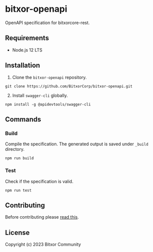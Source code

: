 # bitxor-openapi

OpenAPI specification for bitxorcore-rest.

## Requirements

* Node.js 12 LTS

## Installation

1. Clone the ``bitxor-openapi`` repository.

```
git clone https://github.com/BitxorCorp/bitxor-openapi.git
```

2. Install ``swagger-cli`` globally.

```
npm install -g @apidevtools/swagger-cli
```

## Commands

### Build

Compile the specification.
The generated output is saved under ``_build`` directory.

```
npm run build
```

### Test

Check if the specification is valid. 

```
npm run test
```

## Contributing

Before contributing please [read this](CONTRIBUTING.md).

## License

Copyright (c) 2023 Bitxor Community
